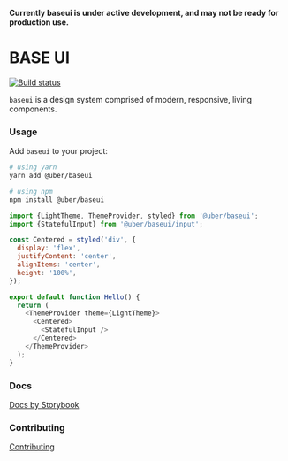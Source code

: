 **Currently baseui is under active development, and may not be ready for production use.**

# BASE UI

[![Build status](https://badge.buildkite.com/4c46e1f96d71ca1eaab3236c90a8ff4d218eb818e412ba1cf9.svg?branch=master)](https://buildkite.com/uber/baseui)

`baseui` is a design system comprised of modern, responsive, living components.

### Usage

Add `baseui` to your project:

```bash
# using yarn
yarn add @uber/baseui

# using npm
npm install @uber/baseui
```

```javascript
import {LightTheme, ThemeProvider, styled} from '@uber/baseui';
import {StatefulInput} from '@uber/baseui/input';

const Centered = styled('div', {
  display: 'flex',
  justifyContent: 'center',
  alignItems: 'center',
  height: '100%',
});

export default function Hello() {
  return (
    <ThemeProvider theme={LightTheme}>
      <Centered>
        <StatefulInput />
      </Centered>
    </ThemeProvider>
  );
}
```

### Docs

[Docs by Storybook](https://baseui.netlify.com/)

### Contributing

[Contributing](CONTRIBUTING.md)
